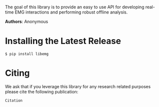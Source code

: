 <!-- Logo - Eventually -->
<!-- <style>
    img {
        display: block;
        margin-left: auto;
        margin-right: auto;
        width: 40%;
    }
</style>
![alt](logo.png) -->

The goal of this library is to provide an easy to use API for developing real-time EMG interactions and performing robust offline analysis.

<!-- [University of New Brunswick](https://www.unb.ca/)
[Institute of Biomedical Engineering Lab](https://www.unb.ca/ibme/) -->

**Authors**: Anonymous
<!-- Ethan Eddy, Evan Campbell, Angkoon Phinyomark, Scott Bateman, and Erik Scheme -->

# Installing the Latest Release
```
$ pip install libemg
```

# Citing
We ask that if you leverage this library for any research related purposes please cite the following publication:
```
Citation
```

